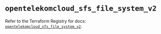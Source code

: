 # `opentelekomcloud_sfs_file_system_v2`

Refer to the Terraform Registry for docs: [`opentelekomcloud_sfs_file_system_v2`](https://registry.terraform.io/providers/opentelekomcloud/opentelekomcloud/1.36.2/docs/resources/sfs_file_system_v2).
